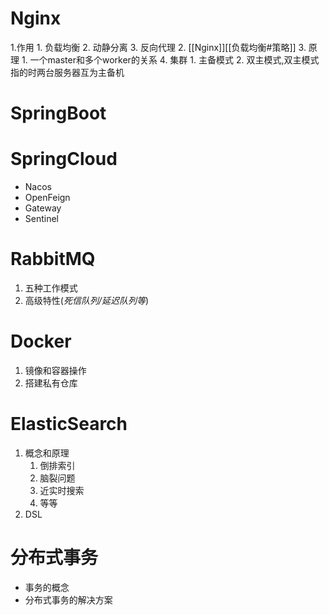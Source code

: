 # Nginx
1.作用 
	1. 负载均衡 
	2. 动静分离
	3. 反向代理 
2. [[Nginx]][[负载均衡#策略]]
3. 原理 
	1. 一个master和多个worker的关系
4. 集群 
	1. 主备模式
	2. 双主模式,双主模式指的时两台服务器互为主备机

# SpringBoot


# SpringCloud
- Nacos
- OpenFeign
- Gateway
- Sentinel

# RabbitMQ
1. 五种工作模式
2. 高级特性(*死信队列/延迟队列等*)

# Docker
1. 镜像和容器操作
2. 搭建私有仓库

# ElasticSearch
1. 概念和原理
	1. 倒排索引
	2. 脑裂问题
	3. 近实时搜索
	4. 等等
3. DSL

# 分布式事务
- 事务的概念
- 分布式事务的解决方案